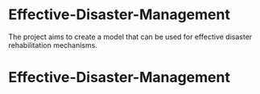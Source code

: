 # Effective-Disaster-Management
The project aims to create a model that can be used for effective disaster rehabilitation mechanisms. 
# Effective-Disaster-Management

